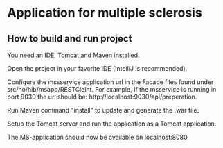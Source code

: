 Application for multiple sclerosis
==============

## How to build and run project 
You need an IDE, Tomcat and Maven installed.

Open the project in your favorite IDE (IntelliJ is recommended).

Configure the mssservice application url in the Facade files found under src/no/hib/msapp/RESTCleint.
For example, If the msservice is running in port 9030 the url should be: http://localhost:9030/api/preperation.


Run Maven command "install" to update and generate the .war file.

Setup the Tomcat server and run the application as a Tomcat application.

The MS-application should now be available on localhost:8080.

